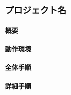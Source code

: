 # プロジェクト名
## 概要

<!-- プロジェクトの概要を記載してください -->

## 動作環境

<!-- プロジェクトを実行するにあたって想定している環境を記載してください -->

## 全体手順

<!-- プロジェクトを実行するにあたって必要な手順を記載してください -->

## 詳細手順

<!-- 全体手順の詳細な説明を記載してください -->